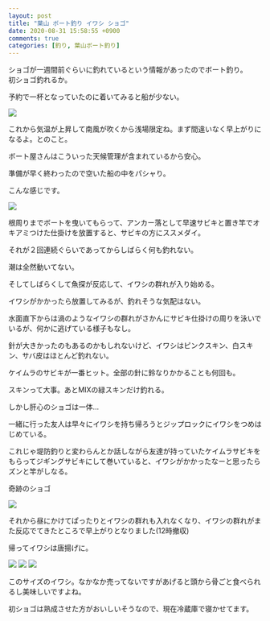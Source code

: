 ```yaml
---
layout: post
title: "葉山 ボート釣り イワシ ショゴ"
date: 2020-08-31 15:58:55 +0900
comments: true
categories: [釣り, 葉山ボート釣り]
---
```


ショゴが一週間前ぐらいに釣れているという情報があったのでボート釣り。  
初ショゴ釣れるか。  

<!-- more -->

<script async src="//pagead2.googlesyndication.com/pagead/js/adsbygoogle.js"></script>
<ins class="adsbygoogle"
     style="display:block; text-align:center;"
     data-ad-layout="in-article"
     data-ad-format="fluid"
     data-ad-client="ca-pub-7039502723411845"
     data-ad-slot="8206045005"></ins>
<script>
     (adsbygoogle = window.adsbygoogle || []).push({});
</script>


予約で一杯となっていたのに着いてみると船が少ない。

<img src="/images/blog/20200831/IMG_7220.JPG">

これから気温が上昇して南風が吹くから浅場限定ね。まず間違いなく早上がりになるよ。とのこと。

ボート屋さんはこういった天候管理が含まれているから安心。

準備が早く終わったので空いた船の中をパシャり。

こんな感じです。

<img src="/images/blog/20200831/IMG_7222.JPG">

根周りまでボートを曳いてもらって、アンカー落として早速サビキと置き竿でオキアミつけた仕掛けを放置すると、サビキの方にススメダイ。

それが２回連続ぐらいであってからしばらく何も釣れない。

潮は全然動いてない。

そしてしばらくして魚探が反応して、イワシの群れが入り始める。

イワシがかかったら放置してみるが、釣れそうな気配はない。

水面直下からは渦のようなイワシの群れがさかんにサビキ仕掛けの周りを泳いでいるが、何かに逃げている様子もなし。

針が大きかったのもあるのかもしれないけど、イワシはピンクスキン、白スキン、サバ皮はほとんど釣れない。

ケイムラのサビキが一番ヒット。全部の針に鈴なりかかることも何回も。

スキンって大事。あとMIXの緑スキンだけ釣れる。

しかし肝心のショゴは一体...

一緒に行った友人は早々にイワシを持ち帰ろうとジップロックにイワシをつめはじめている。

これじゃ堤防釣りと変わらんとか話しながら友達が持っていたケイムラサビキをもらってジギングサビキにして巻いていると、イワシがかかったなーと思ったらズンと竿がしなる。

奇跡のショゴ

<img src="/images/blog/20200831/IMG_7223.JPG">

それから昼にかけてぱったりとイワシの群れも入れなくなり、イワシの群れがまた反応でてきたところで早上がりとなりました(12時撤収)

帰ってイワシは唐揚げに。

<img src="/images/blog/20200831/IMG_7246.JPG">

<img src="/images/blog/20200831/IMG_7247.JPG">

<img src="/images/blog/20200831/IMG_7250.JPG">


このサイズのイワシ。なかなか売ってないですがあげると頭から骨ごと食べられるし美味しいですよね。

初ショゴは熟成させた方がおいしいそうなので、現在冷蔵庫で寝かせてます。
